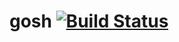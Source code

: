 # gosh [![Build Status](https://travis-ci.com/nathanperkins/gosh.svg?branch=master)](https://travis-ci.com/nathanperkins/gosh)
